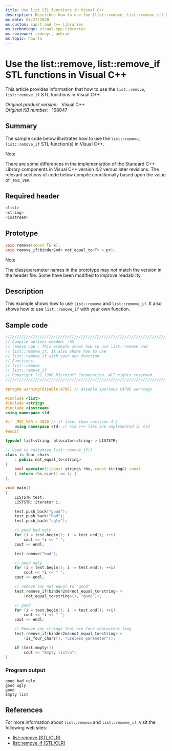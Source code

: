 ```yaml
---
title: Use list STL functions in Visual C++
description: Describes how to use the [list::remove, list::remove_if] STL function(s) in Visual C++. There are some differences in the implementation of the Standard C++ Library components in Visual C++ version 4.2 versus later revisions.
ms.date: 04/27/2020
ms.custom: sap:C and C++ Libraries
ms.technology: visual-cpp-libraries
ms.reviewer: rodneyr, anbrad
ms.topic: how-to
---
```

# Use the list::remove, list::remove_if STL functions in Visual C++

This article provides information that how to use the `list::remove`, `list::remove_if` STL functions in Visual C++.

_Original product version:_ &nbsp; Visual C++  
_Original KB number:_ &nbsp; 168047

## Summary

The sample code below illustrates how to use the `list::remove`, `list::remove_if` STL function(s) in Visual C++.

> [!NOTE]
> There are some differences in the implementation of the Standard C++ Library components in Visual C++ version 4.2 versus later revisions. The relevant sections of code below compile conditionally based upon the value of `_MSC_VER`.

## Required header

```cpp
<list>
<string>
<iostream>
```

## Prototype

```cpp
void remove(const T& x);
void remove_if(binder2nd< not_equal_to<T> > pr);
```

> [!NOTE]
> The class/parameter names in the prototype may not match the version in the header file. Some have been modified to improve readability.

## Description

This example shows how to use `list::remove` and `list::remove_if`. It also shows how to use `list::remove_if` with your own function.

## Sample code

```cpp
//////////////////////////////////////////////////////////////////////
// Compile options needed: -GX
// remove.cpp : This example shows how to use list::remove and
// list::remove_if. It also shows how to use
// list::remove_if with your own function.
// Functions:
// list::remove
// list::remove_if
// Copyright (c) 1996 Microsoft Corporation. All rights reserved.
//////////////////////////////////////////////////////////////////////

#pragma warning(disable:4786) // disable spurious C4786 warnings

#include <list>
#include <string>
#include <iostream>
using namespace std;

#if _MSC_VER > 1020 // if later than revision 4.2
    using namespace std; // std c++ libs are implemented in std
#endif

typedef list<string, allocator<string> > LISTSTR;

// Used to customize list::remove_if()
class is_four_chars
    : public not_equal_to<string>
{
    bool operator()(const string& rhs, const string&) const
    { return rhs.size() == 4; }
};

void main()
{
    LISTSTR test;
    LISTSTR::iterator i;

    test.push_back("good");
    test.push_back("bad");
    test.push_back("ugly");

    // good bad ugly
    for (i = test.begin(); i != test.end(); ++i)
        cout << *i << " ";
    cout << endl;

    test.remove("bad");

    // good ugly
    for (i = test.begin(); i != test.end(); ++i)
        cout << *i << " ";
    cout << endl;

    // remove any not equal to "good"
    test.remove_if(binder2nd<not_equal_to<string> >
        (not_equal_to<string>(), "good"));

    // good
    for (i = test.begin(); i != test.end(); ++i)
        cout << *i << " ";
    cout << endl;

    // Remove any strings that are four characters long
    test.remove_if(binder2nd<not_equal_to<string> >
        (is_four_chars(), "useless parameter"));

    if (test.empty())
        cout << "Empty list\n";
}
```

### Program output

```console
good bad ugly
good ugly
good
Empty list
```

## References

For more information about `list::remove` and `list::remove_if`, visit the following web sites:

- [list::remove (STL/CLR)](/previous-versions/bb386133(v=vs.140))
- [list::remove_if (STL/CLR)](/previous-versions/bb398083(v=vs.140))

